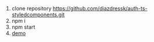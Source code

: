 1. clone repository https://github.com/diazdressk/auth-ts-styledcomponents.git
2. npm i
3. npm start
4. [demo](https://classy-marigold-de89ad.netlify.app)
